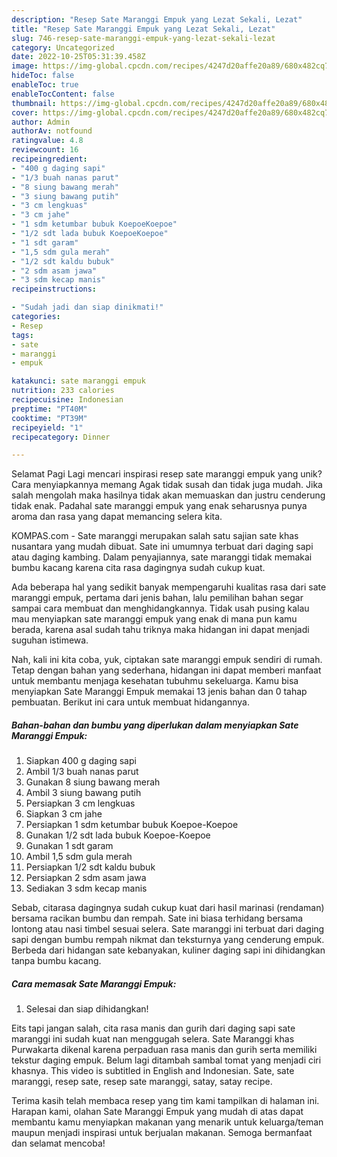 ```yaml
---
description: "Resep Sate Maranggi Empuk yang Lezat Sekali, Lezat"
title: "Resep Sate Maranggi Empuk yang Lezat Sekali, Lezat"
slug: 746-resep-sate-maranggi-empuk-yang-lezat-sekali-lezat
category: Uncategorized
date: 2022-10-25T05:31:39.458Z
image: https://img-global.cpcdn.com/recipes/4247d20affe20a89/680x482cq70/sate-maranggi-empuk-foto-resep-utama.jpg
hideToc: false
enableToc: true
enableTocContent: false
thumbnail: https://img-global.cpcdn.com/recipes/4247d20affe20a89/680x482cq70/sate-maranggi-empuk-foto-resep-utama.jpg
cover: https://img-global.cpcdn.com/recipes/4247d20affe20a89/680x482cq70/sate-maranggi-empuk-foto-resep-utama.jpg
author: Admin
authorAv: notfound
ratingvalue: 4.8
reviewcount: 16
recipeingredient:
- "400 g daging sapi"
- "1/3 buah nanas parut"
- "8 siung bawang merah"
- "3 siung bawang putih"
- "3 cm lengkuas"
- "3 cm jahe"
- "1 sdm ketumbar bubuk KoepoeKoepoe"
- "1/2 sdt lada bubuk KoepoeKoepoe"
- "1 sdt garam"
- "1,5 sdm gula merah"
- "1/2 sdt kaldu bubuk"
- "2 sdm asam jawa"
- "3 sdm kecap manis"
recipeinstructions:

- "Sudah jadi dan siap dinikmati!"
categories:
- Resep
tags:
- sate
- maranggi
- empuk

katakunci: sate maranggi empuk 
nutrition: 233 calories
recipecuisine: Indonesian
preptime: "PT40M"
cooktime: "PT39M"
recipeyield: "1"
recipecategory: Dinner

---
```



Selamat Pagi Lagi mencari inspirasi resep sate maranggi empuk yang unik? Cara menyiapkannya memang Agak tidak susah dan tidak juga mudah. Jika salah mengolah maka hasilnya tidak akan memuaskan dan justru cenderung tidak enak. Padahal sate maranggi empuk yang enak seharusnya punya aroma dan rasa yang dapat memancing selera kita.


KOMPAS.com - Sate maranggi merupakan salah satu sajian sate khas nusantara yang mudah dibuat. Sate ini umumnya terbuat dari daging sapi atau daging kambing. Dalam penyajiannya, sate maranggi tidak memakai bumbu kacang karena cita rasa dagingnya sudah cukup kuat.

Ada beberapa hal yang sedikit banyak mempengaruhi kualitas rasa dari sate maranggi empuk, pertama dari jenis bahan, lalu pemilihan bahan segar sampai cara membuat dan menghidangkannya. Tidak usah pusing kalau mau menyiapkan sate maranggi empuk yang enak di mana pun kamu berada, karena asal sudah tahu triknya maka hidangan ini dapat menjadi suguhan istimewa.


Nah, kali ini kita coba, yuk, ciptakan sate maranggi empuk sendiri di rumah. Tetap dengan bahan yang sederhana, hidangan ini dapat memberi manfaat untuk membantu menjaga kesehatan tubuhmu sekeluarga. Kamu bisa menyiapkan Sate Maranggi Empuk memakai 13 jenis bahan dan 0 tahap pembuatan. Berikut ini cara untuk membuat hidangannya.

<!--inarticleads1-->

##### Bahan-bahan dan bumbu yang diperlukan dalam menyiapkan Sate Maranggi Empuk:

1. Siapkan 400 g daging sapi
1. Ambil 1/3 buah nanas parut
1. Gunakan 8 siung bawang merah
1. Ambil 3 siung bawang putih
1. Persiapkan 3 cm lengkuas
1. Siapkan 3 cm jahe
1. Persiapkan 1 sdm ketumbar bubuk Koepoe-Koepoe
1. Gunakan 1/2 sdt lada bubuk Koepoe-Koepoe
1. Gunakan 1 sdt garam
1. Ambil 1,5 sdm gula merah
1. Persiapkan 1/2 sdt kaldu bubuk
1. Persiapkan 2 sdm asam jawa
1. Sediakan 3 sdm kecap manis


Sebab, citarasa dagingnya sudah cukup kuat dari hasil marinasi (rendaman) bersama racikan bumbu dan rempah. Sate ini biasa terhidang bersama lontong atau nasi timbel sesuai selera. Sate maranggi ini terbuat dari daging sapi dengan bumbu rempah nikmat dan teksturnya yang cenderung empuk. Berbeda dari hidangan sate kebanyakan, kuliner daging sapi ini dihidangkan tanpa bumbu kacang. 

<!--inarticleads2-->

##### Cara memasak Sate Maranggi Empuk:


1. Selesai dan siap dihidangkan!

Eits tapi jangan salah, cita rasa manis dan gurih dari daging sapi sate maranggi ini sudah kuat nan menggugah selera. Sate Maranggi khas Purwakarta dikenal karena perpaduan rasa manis dan gurih serta memiliki tekstur daging empuk. Belum lagi ditambah sambal tomat yang menjadi ciri khasnya. This video is subtitled in English and Indonesian. Sate, sate maranggi, resep sate, resep sate maranggi, satay, satay recipe. 

Terima kasih telah membaca resep yang tim kami tampilkan di halaman ini. Harapan kami, olahan Sate Maranggi Empuk yang mudah di atas dapat membantu kamu menyiapkan makanan yang menarik untuk keluarga/teman maupun menjadi inspirasi untuk berjualan makanan. Semoga bermanfaat dan selamat mencoba!
